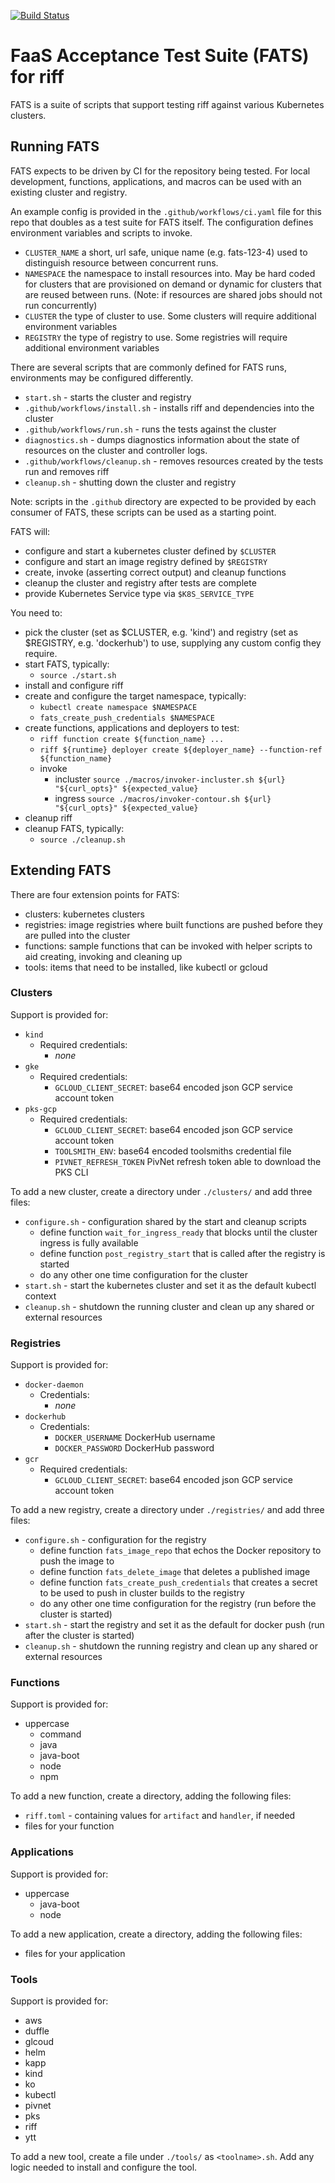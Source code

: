 [![Build Status](https://dev.azure.com/projectriff/projectriff/_apis/build/status/projectriff.fats?branchName=master)](https://dev.azure.com/projectriff/projectriff/_build/latest?definitionId=8&branchName=master)

# FaaS Acceptance Test Suite (FATS) for riff

FATS is a suite of scripts that support testing riff against various Kubernetes clusters.

## Running FATS

FATS expects to be driven by CI for the repository being tested. For local development, functions, applications, and macros can be used with an existing cluster and registry.

An example config is provided in the `.github/workflows/ci.yaml` file for this repo that doubles as a test suite for FATS itself. The configuration defines environment variables and scripts to invoke.

- `CLUSTER_NAME` a short, url safe, unique name (e.g. fats-123-4) used to distinguish resource between concurrent runs.
- `NAMESPACE` the namespace to install resources into. May be hard coded for clusters that are provisioned on demand or dynamic for clusters that are reused between runs. (Note: if resources are shared jobs should not run concurrently)
- `CLUSTER` the type of cluster to use. Some clusters will require additional environment variables
- `REGISTRY` the type of registry to use. Some registries will require additional environment variables

There are several scripts that are commonly defined for FATS runs, environments may be configured differently.

- `start.sh` - starts the cluster and registry
- `.github/workflows/install.sh` - installs riff and dependencies into the cluster
- `.github/workflows/run.sh` - runs the tests against the cluster
- `diagnostics.sh` - dumps diagnostics information about the state of resources on the cluster and controller logs.
- `.github/workflows/cleanup.sh` - removes resources created by the tests run and removes riff
- `cleanup.sh` - shutting down the cluster and registry

Note: scripts in the `.github` directory are expected to be provided by each consumer of FATS, these scripts can be used as a starting point.

FATS will:

- configure and start a kubernetes cluster defined by `$CLUSTER`
- configure and start an image registry defined by `$REGISTRY`
- create, invoke (asserting correct output) and cleanup functions
- cleanup the cluster and registry after tests are complete
- provide Kubernetes Service type via `$K8S_SERVICE_TYPE`

You need to:

- pick the cluster (set as $CLUSTER, e.g. 'kind') and registry (set as $REGISTRY, e.g. 'dockerhub') to use, supplying any custom config they require.
- start FATS, typically:
  - `source ./start.sh`
- install and configure riff
- create and configure the target namespace, typically:
  - `kubectl create namespace $NAMESPACE`
  - `fats_create_push_credentials $NAMESPACE`
- create functions, applications and deployers to test:
  - `riff function create ${function_name} ...`
  - `riff ${runtime} deployer create ${deployer_name} --function-ref ${function_name}`
  - invoke
    - incluster `source ./macros/invoker-incluster.sh ${url} "${curl_opts}" ${expected_value}`
    - ingress `source ./macros/invoker-contour.sh ${url} "${curl_opts}" ${expected_value}`
- cleanup riff
- cleanup FATS, typically:
  - `source ./cleanup.sh`


## Extending FATS

There are four extension points for FATS:

- clusters: kubernetes clusters
- registries: image registries where built functions are pushed before they are pulled into the cluster
- functions: sample functions that can be invoked with helper scripts to aid creating, invoking and cleaning up
- tools: items that need to be installed, like kubectl or gcloud

### Clusters

Support is provided for:

- `kind`
  - Required credentials:
    - *none*
- `gke`
  - Required credentials:
    - `GCLOUD_CLIENT_SECRET`: base64 encoded json GCP service account token
- `pks-gcp`
  - Required credentials:
    - `GCLOUD_CLIENT_SECRET`: base64 encoded json GCP service account token
    - `TOOLSMITH_ENV`: base64 encoded toolsmiths credential file
    - `PIVNET_REFRESH_TOKEN` PivNet refresh token able to download the PKS CLI

To add a new cluster, create a directory under `./clusters/` and add three files:

- `configure.sh` - configuration shared by the start and cleanup scripts
  - define function `wait_for_ingress_ready` that blocks until the cluster ingress is fully available
  - define function `post_registry_start` that is called after the registry is started
  - do any other one time configuration for the cluster
- `start.sh` - start the kubernetes cluster and set it as the default kubectl context
- `cleanup.sh` - shutdown the running cluster and clean up any shared or external resources

### Registries

Support is provided for:

- `docker-daemon`
  - Credentials:
    - *none*
- `dockerhub`
  - Credentials:
    - `DOCKER_USERNAME` DockerHub username
    - `DOCKER_PASSWORD` DockerHub password
- `gcr`
  - Required credentials:
    - `GCLOUD_CLIENT_SECRET`: base64 encoded json GCP service account token

To add a new registry, create a directory under `./registries/` and add three files:

- `configure.sh` - configuration for the registry
  - define function `fats_image_repo` that echos the Docker repository to push the image to
  - define function `fats_delete_image` that deletes a published image
  - define function `fats_create_push_credentials` that creates a secret to be used to push in cluster builds to the registry
  - do any other one time configuration for the registry (run before the cluster is started)
- `start.sh` - start the registry and set it as the default for docker push (run after the cluster is started)
- `cleanup.sh` - shutdown the running registry and clean up any shared or external resources

### Functions

Support is provided for:

- uppercase
  - command
  - java
  - java-boot
  - node
  - npm

To add a new function, create a directory, adding the following files:

- `riff.toml` - containing values for `artifact` and `handler`, if needed
- files for your function

### Applications

Support is provided for:

- uppercase
  - java-boot
  - node

To add a new application, create a directory, adding the following files:

- files for your application

### Tools

Support is provided for:

- aws
- duffle
- glcoud
- helm
- kapp
- kind
- ko
- kubectl
- pivnet
- pks
- riff
- ytt

To add a new tool, create a file under `./tools/` as `<toolname>.sh`. Add any logic needed to install and configure the tool.
